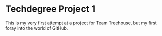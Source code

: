 # Techdegree Project 1
This is my very first attempt at a project for Team Treehouse, but my first foray into the world of GitHub.  

